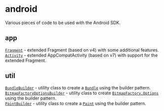 # android
Various pieces of code to be used with the Android SDK.

## app
[`Fragment`](src/com/floern/android/app/Fragment.java) - extended Fragment (based on v4) with some additional features.  
[`Activity`](src/com/floern/android/app/Activity.java) - extended AppCompatActivity (based on v7) with support for the extended Fragment.  

## util
[`BundleBuilder`](src/com/floern/android/util/BundleBuilder.java) - utility class to create a [`Bundle`](//developer.android.com/reference/android/os/Bundle.html) using the builder pattern.  
[`BitmapFactoryOptionsBuilder`](src/com/floern/android/util/BitmapFactoryOptionsBuilder.java) - utility class to create [`BitmapFactory.Options`](//developer.android.com/reference/android/graphics/BitmapFactory.Options.html) using the builder pattern.  
[`PaintBuilder`](src/com/floern/android/util/PaintBuilder.java) - utility class to create a [`Paint`](//developer.android.com/reference/android/graphics/Paint.html) using the builder pattern.  
